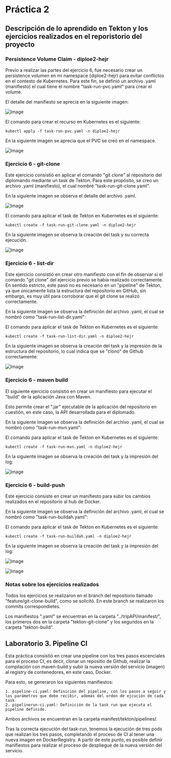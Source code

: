 # Práctica 2

## Descripción de lo aprendido en Tekton y los ejercicios realizados en el reporistorio del proyecto 

### Persistence Volume Claim - diploe2-hejr
Previo a realizar las partes del ejercicio 6, fue necesario crear un persistence volumen en mi namespace (diploe2-hejr) para evitar conflictos en el contesto de Kubernetes. 
Para este fin, se definió un archivo .yaml (manifiesto) el cual tiene el nombre "task-run-pvc.yaml" para crear el volume. 

El detalle del manifiesto se aprecia en la siguiente imagen: 

![Image](https://github.com/user-attachments/assets/126c5c91-675f-4efb-bba9-54f761084be7)


El comando para crear el recurso en Kubernetes es el siguiente: 

    kubectl apply -f task-run-pvc.yaml -n diploe2-hejr

En la siguiente imagen se aprecia que el PVC se creó en el namespace. 

![Image](https://github.com/user-attachments/assets/1372433d-7682-4930-84f2-571c4269868a) 

### Ejercicio 6 - git-clone

Este ejercicio consistió en aplicar el comando  "git clone" al repositorio del diplomando mediante un task de Tekton.
Para este propósito, se creo un archivo .yaml (manifiesto), el cual nombré "task-run-git-clone.yaml". 

En la siguiente imagen se observa el detalle del archivo .yaml. 

![Image](https://github.com/user-attachments/assets/bd0bf313-be8f-4a82-851d-be70d13638e5)

El comando para aplicar el task de Tekton en Kubernetes es el siguiente: 

    kubectl create -f task-run-git-clone.yaml -n diploe2-hejr

En la siguiente imagen se observa la creación del task y su correcta ejecución. 

![Image](https://github.com/user-attachments/assets/a5e4a0fa-8792-44bd-ada5-d41baab6214a)

### Ejercicio 6 - list-dir 

Este ejercicio consistió en crear otro manifiesto con el fin de observar si el comando "git clone" del ejercicio previo se había realizado correctamente. 
En sentido estricto, este paso no es necesario en un "pipeline" de Tekton, ya que únicamente lista la estructura del repositorio en GitHub, sin embargo, es muy útil para corroborar que el git clone se realizó  correctamente. 

En la siguiente imagen se observa la definición del archivo .yaml, el cual se nombró como "task-run-list-dir.yaml": 

El comando para aplicar el task de Tekton en Kubernetes es el siguiente: 

    kubectl create -f task-run-list-dir.yaml -n diploe2-hejr

En la siguiente imagen se observa la creación del task y la impresión de la estructura del repositorio, lo cual indica que se "clonó" de Github correctamente: 

![Image](https://github.com/user-attachments/assets/89d9c700-eed9-400f-834c-aba9012e7c47)



### Ejercicio 6 - maven build 

El siguiente ejercicio consistió en crear un manifiesto para ejecutar el "build" de la aplicación Java con Maven. 

Esto permite crear el ".jar" ejecutable de la aplicación del repositorio en cuestión, en este caso, la API desarrollada para el diplomado. 

En la siguiente imagen se observa la definición del archivo .yaml, el cual se nombró como "task-run-mvn.yaml": 

El comando para aplicar el task de Tekton en Kubernetes es el siguiente: 

    kubectl create -f task-run-mvn.yaml -n diploe2-hejr

En la siguiente imagen se observa la creación del task y la impresión del log: 

![Image](https://github.com/user-attachments/assets/079bc476-ae22-4182-a265-bd50438b7822)

### Ejercicio 6 - build-push

Este ejercicio consiste en crear un manifiesto para subir los cambios realizados en el repositorio al hub de Docker. 

En la siguiente imagen se observa la definición del archivo .yaml, el cual se nombró como "task-run-buildah.yaml": 


El comando para aplicar el task de Tekton en Kubernetes es el siguiente: 

    kubectl create -f task-run-buildah.yaml -n diploe2-hejr

En la siguiente imagen se observa la creación del task y la impresión del log: 

![Image](https://github.com/user-attachments/assets/ab145ebb-16ba-4efa-86ba-58310c602936)


![Image](https://github.com/user-attachments/assets/ce0a3a2b-9e41-4d4f-aa6f-698474fc315d) 

### Notas sobre los ejercicios realizados 

Todos los ejercicios se realizaron en el branch del repositorio llamado "feature/git-clone-build", como se solicitó. En este branch se realizaron los commits correspondietes. 

Los manifiestos ".yaml" se encuentran en la carpeta "../tripAPI/manifest/", los primeros dos en la carpeta "tekton-git-clone" y los segundos en la carpeta "tekton-build". 

## Laboratorio 3. Pipeline CI 

Esta práctica consistió en crear una pipeline con los tres pasos escenciales para el proceso CI, es decir, clonar un repositio de Github, realizar la compilación con maven-build y subir la nueva versión del servicio (imagen) al registry de contenedores, en este caso, Docker. 

Para esto, se generaron los siguientes manifiestos: 

    1. pipeline-ci.yaml: Definición del pipeline, con los pasos a seguir y los parámetros que debe recibir, además del orden de ejcución de cada task
    2. pipelinerun-ci.yaml: Definición de la task run que ejecuta el pipeline definido. 

Ambos archivos se encuentran en la carpeta manifest/tekton/pipelines/. 

Tras la correcta ejecución del task-run, tenemos la ejecución de tres pods que realizan los tres pasos, completando el proceso de CI al tener una nueva imagen en DockerRegistry. 
A partir de este punto, es posible definir manifiestos para realizar el proceso de despliegue de la nueva versión del servicio. 